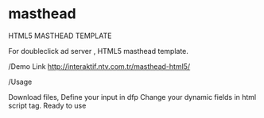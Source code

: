 # masthead
HTML5 MASTHEAD TEMPLATE

For doubleclick ad server , HTML5 masthead template.

/Demo Link
http://interaktif.ntv.com.tr/masthead-html5/

/Usage

Download files,
Define your input in dfp 
Change your dynamic fields in html script tag.
Ready to use

